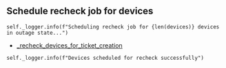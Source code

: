 ## Schedule recheck job for devices
```
self._logger.info(f"Scheduling recheck job for {len(devices)} devices in outage state...")
```
* [_recheck_devices_for_ticket_creation](_recheck_devices_for_ticket_creation.md)
```
self._logger.info(f"Devices scheduled for recheck successfully")
```